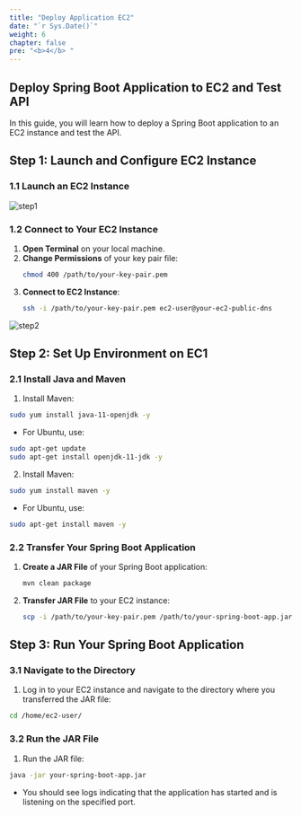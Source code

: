 ```yaml
---
title: "Deploy Application EC2"
date: "`r Sys.Date()`"
weight: 6
chapter: false
pre: "<b>4</b> "
---
```


## Deploy Spring Boot Application to EC2 and Test API

In this guide, you will learn how to deploy a Spring Boot application to an EC2 instance and test the API.


## Step 1: Launch and Configure EC2 Instance

### 1.1 Launch an EC2 Instance
![step1](/images/4.s3/ec2/step1.png)
### 1.2 Connect to Your EC2 Instance

1. **Open Terminal** on your local machine.
2. **Change Permissions** of your key pair file:
   ```bash
   chmod 400 /path/to/your-key-pair.pem
    ```
3. **Connect to EC2 Instance**:
   ```bash 
   ssh -i /path/to/your-key-pair.pem ec2-user@your-ec2-public-dns
    ```
![step2](/images/4.s3/ec2/step2.png)

## Step 2: Set Up Environment on EC1

### 2.1 Install Java and Maven
1. Install Maven:
```bash
sudo yum install java-11-openjdk -y
```
   - For Ubuntu, use:
   ```bash
   sudo apt-get update
   sudo apt-get install openjdk-11-jdk -y
   ```
2. Install Maven:
```bash
sudo yum install maven -y
```
- For Ubuntu, use:
```bash
sudo apt-get install maven -y
```
###  2.2 Transfer Your Spring Boot Application
1. **Create a JAR File** of your Spring Boot application:
   ```bash
   mvn clean package
   ```
2. **Transfer JAR File** to your EC2 instance:
   ```bash
   scp -i /path/to/your-key-pair.pem /path/to/your-spring-boot-app.jar ec2-user@your-ec2-public-dns:/home/ec2-user/
    ```
## Step 3: Run Your Spring Boot Application
### 3.1 Navigate to the Directory
1. Log in to your EC2 instance and navigate to the directory where you transferred the JAR file:
```bash
cd /home/ec2-user/
```
### 3.2 Run the JAR File
1. Run the JAR file:
```bash
java -jar your-spring-boot-app.jar
```
- You should see logs indicating that the application has started and is listening on the specified port.